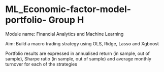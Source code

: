 # ML_Economic-factor-model-portfolio- Group H

Module name:    Financial Analytics and Machine Learning

Aim:  Build a macro trading strategy using OLS, Ridge, Lasso and Xgboost

Portfolio results are expressed in annualised return (in sample, out of sample), Sharpe ratio (in sample, out of sample) and average monthly turnover for each of the strategies
